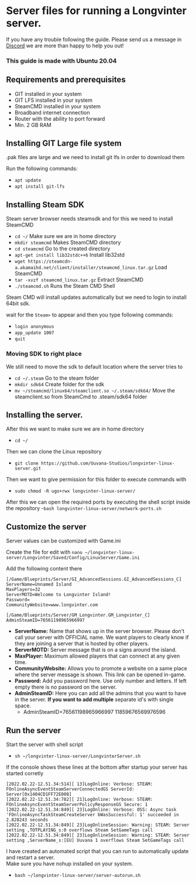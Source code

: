 # Server files for running a Longvinter server.

If you have any trouble following the guide. Please send us a message in [Discord](https://discord.gg/SmPZ8hRqMV) we are more than happy to help you out!

### This guide is made with Ubuntu 20.04

## Requirements and prerequisites
- GIT installed in your system
- GIT LFS installed in your system
- SteamCMD installed in your system
- Broadband internet connection
- Router with the ability to port forward
- Min. 2 GB RAM

## Installing GIT Large file system

.pak files are large and we need to install git lfs in order to download them

Run the following commands:
- `apt update`
- `apt install git-lfs`

## Installing Steam SDK
Steam server browser needs steamsdk and for this we need to install SteamCMD
- `cd ~/` Make sure we are in home directory
- `mkdir steamcmd` Makes SteamCMD directory
- `cd steamcmd` Go to the created directory
- `apt-get install lib32stdc++6` Install lib32std
- `wget https://steamcdn-a.akamaihd.net/client/installer/steamcmd_linux.tar.gz` Load SteamCMD
- `tar -xvzf steamcmd_linux.tar.gz` Extract SteamCMD
- `./steamcmd.sh` Runs the Steam CMD Shell

Steam CMD will install updates automatically but we need to login to install 64bit sdk. 

wait for the `Steam>` to appear and then you type following commands:
- `login anonymous`
- `app_update 1007`
- `quit`

### Moving SDK to right place

We still need to move the sdk to default location where the server tries to 
- `cd ~/.steam` Go to the steam folder
- `mkdir sdk64` Create folder for the sdk
- `mv ~/steamcmd/linux64/steamclient.so ~/.steam/sdk64/` Move the steamclient.so from SteamCmd to .steam/sdk64 folder


 ## Installing the server.

After this we want to make sure we are in home directory
- `cd ~/`

Then we can clone the Linux repository
- `git clone https://github.com/Uuvana-Studios/longvinter-linux-server.git`

Then we want to give permission for this folder to execute commands with
- `sudo chmod -R ugo+rwx longvinter-linux-server/`

After this we can open the required ports by executing the shell script inside the repository
-`bash longvinter-linux-server/network-ports.sh`

## Customize the server

Server values can be customized with Game.ini

Create the file for edit with
`nano ~/longvinter-linux-server/Longvinter/Saved/Config/LinuxServer/Game.ini`

Add the following content there
```
[/Game/Blueprints/Server/GI_AdvancedSessions.GI_AdvancedSessions_C]
ServerName=Unnamed Island
MaxPlayers=32
ServerMOTD=Welcome to Longvinter Island!
Password=
CommunityWebsite=www.longvinter.com

[/Game/Blueprints/Server/GM_Longvinter.GM_Longvinter_C]
AdminSteamID=76561198965966997
```
- **ServerName:** Name that shows up in the server browser. Please don't call your server with OFFICIAL name. We want players to clearly know if they are joining a server that is hosted by other players.
- **ServerMOTD:** Server message that is on a signs around the island.
- **MaxPlayer:** Maximum allowed players that can connect at any given time.
- **CommunityWebsite:** Allows you to promote a website on a same place where the server message is shown. This link can be opened in-game.
- **Password:** Add you password here. Use only number and letters. If left empty there is no password on the server.
- **AdminSteamID:** Here you can add all the admins that you want to have in the server. **If you want to add multiple** separate id's with single space.
  - AdminSteamID=76561198965966997 11859676569976596

## Run the server
Start the server with shell script
- `sh ~/longvinter-linux-server/LongvinterServer.sh`

If the console shows these lines at the bottom after startup your server has started corretly
```
[2022.02.22-12.51.34:514][ 13]LogOnline: Verbose: STEAM: FOnlineAsyncEventSteamServerConnectedGS ServerId: Server[0x1404CD1FF72E008]
[2022.02.22-12.51.34:782][ 21]LogOnline: Verbose: STEAM: FOnlineAsyncEventSteamServerPolicyResponseGS Secure: 1
[2022.02.22-12.51.34:849][ 23]LogOnline: Verbose: OSS: Async task 'FOnlineAsyncTaskSteamCreateServer bWasSuccessful: 1' succeeded in 2.828243 seconds
[2022.02.22-12.51.34:849][ 23]LogOnlineSession: Warning: STEAM: Server setting ,TOTPLAYING_s:0 overflows Steam SetGameTags call
[2022.02.22-12.51.34:849][ 23]LogOnlineSession: Warning: STEAM: Server setting ,ServerName_s:[EU] Uuvana 1 overflows Steam SetGameTags call
```

I have created an automated script that you can run to automatically update and restart a server. <br>Make sure you have nohup installed on your system.
- `bash ~/longvinter-linux-server/server-autorun.sh`
